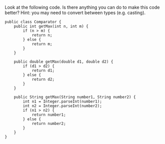 Look at the following code. Is there anything you can do to make this
code better? Hint: you may need to convert
between types (e.g. casting).

```
public class Comparator {
    public int getMax(int n, int m) {
        if (n > m) {
            return n;
        } else {
            return m;
        }
    }

    public double getMax(double d1, double d2) {
        if (d1 > d2) {
            return d1;
        } else {
            return d2;
        }
    }
    
    public String getMax(String number1, String number2) {
        int n1 = Integer.parseInt(number1);
        int n2 = Integer.parseInt(number2);
        if (n1 > n2) {
            return number1;
        } else {
            return number2;
        }
    }
}
```